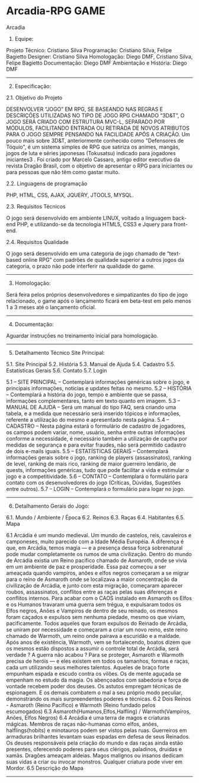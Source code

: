 Arcadia-RPG GAME
===========

Arcadia

1.	Equipe:

Projeto Técnico: Cristiano Silva
Programação: Cristiano Silva, Felipe Bagietto
Designer: Cristiano Silva
Homologação: Diego DMF, Cristiano Silva, Felipe Bagietto
Documentação: Diego DMF
Ambientação e História: Diego DMF

------------------------------------------------------------------------------------------------------------------------------------------------

2.	Especificação:

2.1.  Objetivo do Projeto

DESENVOLVER “JOGO” EM RPG, SE BASEANDO NAS REGRAS E DESCRIÇÕES UTILIZADAS NO TIPO DE JOGO RPG CHAMADO “3D&T”, O JOGO SERÁ CRIADO COM ESTRUTURA MVC-L, SEPARADO POR MÓDULOS, FACILITANDO ENTRADA OU RETIRADA DE NOVOS ATRIBUTOS PARA O JOGO SEMPRE PENSANDO NA FACILIDADE APÓS A CRIAÇÃO.
Um pouco mais sobre 3D&T, anteriormente conhecido como "Defensores de Tóquio", é um sistema simples de RPG que satiriza os animes, mangás, jogos de luta e séries japonesas (Tokusatsu) indicado para jogadores iniciantes3 . Foi criado por Marcelo Cassaro, antigo editor executivo da revista Dragão Brasil, com o objetivo de apresentar o RPG para iniciantes ou para pessoas que não têm como gastar muito.

2.2.  Linguagens de programação

PHP, HTML, CSS, AJAX, JQUERY, JTOOLS, MYSQL.

2.3.  Requisitos Técnicos

O jogo será desenvolvido em ambiente LINUX, voltado a linguagem back-end PHP, e utilizando-se da tecnologia HTML5, CSS3 e Jquery para front-end.

2.4.  Requisitos Qualidade

O jogo será desenvolvido em uma categoria de jogo chamado de “text-based online RPG” com padrões de qualidade superior a outros jogos da categoria, o prazo não pode interferir na qualidade do game.

------------------------------------------------------------------------------------------------------------------------------------------------

3.  Homologação:

Será feira pelos próprios desenvolvedores e simpatizantes do tipo de jogo relacionado, o game após o lançamento ficará em beta-test em pelo menos 1 a 3 meses até o lançamento oficial.

------------------------------------------------------------------------------------------------------------------------------------------------

4.  Documentação:

Aguardar instruções no treinamento inicial para homologação.

------------------------------------------------------------------------------------------------------------------------------------------------

5. Detalhamento Técnico Site Principal:

5.1.	Site Principal
5.2.	História
5.3.	Manual de Ajuda
5.4.	Cadastro
5.5.	Estatísticas Gerais
5.6.	Contato
5.7.	Login

5.1 – SITE PRINCIPAL – Contemplará informações genéricas sobre o jogo, e principais informações, noticias e updates feitas no mesmo.
5.2 – HISTÓRIA – Contemplará a história do jogo, tempo e ambiente que se passa, informações complementares, tanto em texto quanto em imagem.
5.3 – MANUAL DE AJUDA – Será um manual do tipo FAQ, será criando uma tabela, e a medida que necessário será inserido tópicos e informações, referente a utilização do mesmo e apresentado nesta página.
5.4 – CADASTRO – Nesta página estará o formulário de cadastro de jogadores, os campos podem variar, nome, usuário, senha entre outras informações conforme a necessidade, é necessário também a utilização de captha por medidas de segurança e para evitar fraudes, não será permitido cadastro de dois e-mails iguais.
5.5 – ESTATÍSTICAS GERAIS – Contemplará informações gerais sobre o jogo, ranking de players (assassinatos), ranking de level, ranking de mais rico, ranking de maior guerreiro lendário, de quests, informações genéricas, tudo que pode facilitar a vida e estimular o jogo e a competitividade.
5.6 – CONTATO – Contemplará o formulário para contato com os desenvolvedores do jogo (Críticas, Dúvidas, Sugestões entre outros).
5.7 – LOGIN – Contemplará o formulário para logar no jogo.

------------------------------------------------------------------------------------------------------------------------------------------------

6. Detalhamento Gerais do Jogo:

6.1.	Mundo / Ambiente / Época
6.2.	Reinos
6.3.	Raças
6.4.	Habitantes
6.5.	Mapa

6.1	Arcádia é um mundo medieval. Um mundo de castelos, reis, cavaleiros e camponeses, muito parecido com a Idade Média Européia. A diferença é que, em Arcádia, temos magia — e a presença dessa força sobrenatural pode mudar completamente os rumos de uma civilização. Dentro do mundo de Arcádia existia um Reino pacifico chamado de Asmaroth, onde se vivia  em um ambiente de paz e prosperidade. Essa paz começou a ser ameaçada quando vampiros, anões e elfos negros começaram a se migrar para o reino de Asmaroth onde se localizava a maior concentração da civilização de Arcádia, e junto com esta migração, começaram aparecer roubos, assassinatos, conflitos entre as raças pelas suas diferenças e conflitos internos. 
Para acabar com o CAOS instalado em Asmaroth os Elfos e os Humanos travaram uma guerra sem trégua, e expulsaram todos os Elfos negros, Anões e Vampiros de dentro de seu reinado, os mesmos foram caçados e expulsos sem nenhuma piedade, mesmo os que viviam, pacificamente. Todos aqueles que foram expulsos do Reinado de Arcádia, se uniram por necessidade e começaram a criar um novo reino, este reino chamado de Warmoth, um reino onde pairava a escuridão e a maldade. Após anos de existência, Warmoth, vem se fortalecendo, boatos dizem que os mesmos estão dispostos a assumir o controle total de Arcádia, será verdade ? A guerra não acabou ? 
Para se proteger, Asmaroth e Warmoth precisa de heróis — e eles existem em todos os tamanhos, formas e raças, cada um utilizando seus melhores talentos. Aqueles de braço forte empunham espada e escudo contra os vilões. Os de mente aguçada se empenham no estudo da magia. Os abençoados com sabedoria e força de vontade recebem poder dos deuses. Os astutos empregam técnicas de espionagem. E os demais combatem o mal a seu próprio modo peculiar, demonstrando os mais surpreendentes poderes e técnicas.
6.2	Dois Reinos - Asmaroth (Reino Pacifico) e Warmoth (Reino fundado pelos escumogados)
6.3	Asmaroth(Humanos,Elfos,Halfling) / Warmoth(Vampiros, Anões, Elfos Negros)
6.4 Arcádia é uma terra de magos e criaturas mágicas. Membros de raças não-humanas como elfos, anões, halflings(hobits) e minotauros podem ser vistos pelas ruas.  Guerreiros em armaduras brilhantes levantam suas espadas em defesa de seus Reinados.  Os deuses responsáveis pela criação do mundo e das raças ainda estão presentes, oferecendo poderes para seus clérigos, paladinos, druidas e xamãs. Dragões ameaçam aldeias. Magos malignos ou insanos dedicam suas vidas a criar ou invocar monstros. Qualquer criatura pode viver em Mordor.
6.5 Descrição do Mapa

------------------------------------------------------------------------------------------------------------------------------------------------	
